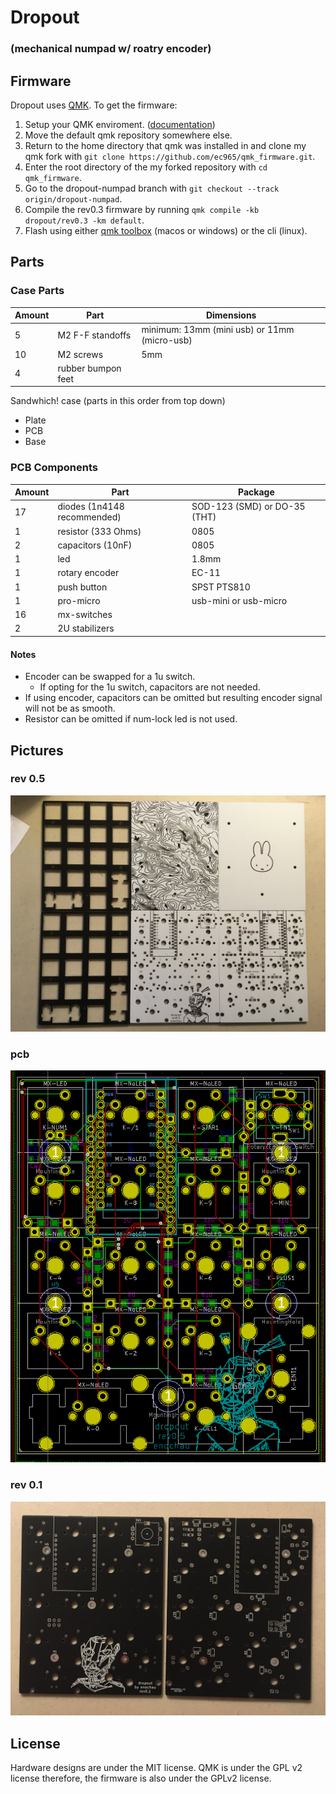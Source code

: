 # Dropout 
### (mechanical numpad w/ roatry encoder)


## Firmware
Dropout uses [QMK](https://github.com/qmk/qmk_firmware).
To get the firmware:
1. Setup your QMK enviroment. ([documentation](https://docs.qmk.fm/#/newbs))
2. Move the default qmk repository somewhere else.
1. Return to the home directory that qmk was installed in and clone my qmk fork with `git clone https://github.com/ec965/qmk_firmware.git`.
2. Enter the root directory of the my forked repository with `cd qmk_firmware`.
2. Go to the dropout-numpad branch with `git checkout --track origin/dropout-numpad`.
3. Compile the rev0.3 firmware by running `qmk compile -kb dropout/rev0.3 -km default`.
4. Flash using either [qmk toolbox](https://qmk.fm/toolbox/) (macos or windows) or the cli (linux).

## Parts

### Case Parts
Amount | Part | Dimensions
--- | --- | ---
5 | M2 F-F standoffs | minimum: 13mm (mini usb) or 11mm (micro-usb)
10 | M2 screws | 5mm
4 | rubber bumpon feet

Sandwhich! case (parts in this order from top down)
*  Plate
*  PCB
*  Base

### PCB Components
Amount | Part | Package
--- | --- | ---
17 | diodes (1n4148 recommended) | SOD-123 (SMD) or DO-35 (THT)
1 | resistor (333 Ohms) | 0805
2 | capacitors (10nF) | 0805
1 | led | 1.8mm
1 | rotary encoder | EC-11
1 | push button | SPST PTS810
1 | pro-micro | usb-mini or usb-micro
16 | mx-switches | 
2 | 2U stabilizers | 

#### Notes
* Encoder can be swapped for a 1u switch.
  - If opting for the 1u switch, capacitors are not needed.
* If using encoder, capacitors can be omitted but resulting encoder signal will not be as smooth.
* Resistor can be omitted if num-lock led is not used.

## Pictures
### rev 0.5
![rev0.5](graphics/rev0.5.jpg "rev0.5")

### pcb
![pcb](./graphics/pcb.png "PCB")

### rev 0.1
![rev0.1](./graphics/pcb-top-down.JPG "rev0.1")

## License
Hardware designs are under the MIT license. QMK is under the GPL v2 license therefore, the firmware is also under the GPLv2 license.

